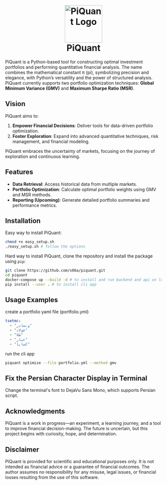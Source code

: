 <h1 align="center">
    <a href="https://github.com/s06a/piquant"><img alt="PiQuant Logo" src="https://github.com/user-attachments/assets/5191a09c-4c00-40ab-92af-b5defa7835af" width="120"></a><br>PiQuant
</h1>

PiQuant is a Python-based tool for constructing optimal investment portfolios and performing quantitative financial analysis. The name combines the mathematical constant π (pi), symbolizing precision and elegance, with Python’s versatility and the power of structured analysis. PiQuant currently supports two portfolio optimization techniques: **Global Minimum Variance (GMV)** and **Maximum Sharpe Ratio (MSR)**.

## **Vision**

PiQuant aims to:
1. **Empower Financial Decisions**: Deliver tools for data-driven portfolio optimization.  
2. **Foster Exploration**: Expand into advanced quantitative techniques, risk management, and financial modeling.  

PiQuant embraces the uncertainty of markets, focusing on the journey of exploration and continuous learning.


## **Features**

- **Data Retrieval**: Access historical data from multiple markets.  
- **Portfolio Optimization**: Calculate optimal portfolio weights using GMV and MSR methods.  
- **Reporting (Upcoming)**: Generate detailed portfolio summaries and performance metrics.  


## **Installation**

Easy way to install PiQuant:
```bash
chmod +x easy_setup.sh
./easy_setup.sh # follow the options
```

Hard way to install PiQuant, clone the repository and install the package using `pip`:
```bash
git clone https://github.com/s06a/piquant.git
cd piquant
docker-compose up --build -d # to install and run backend and api on localhost:8000
pip install --user . # to install cli app
```



## **Usage Examples**

create a portfolio yaml file (portfolio.yml)
```yml
tsetmc:
  - "وبصادر"
  - "فولاد"
  - "طلا"
  - "عیار"
  - "کساپا"
```

run the cli app
```bash
piquant optimize --file portfolio.yml --method gmv
```

## **Fix the Persian Character Display in Terminal**

Change the terminal's font to DejaVu Sans Mono, which supports Persian script.

## **Acknowledgments**

PiQuant is a work in progress—an experiment, a learning journey, and a tool to improve financial decision-making. The future is uncertain, but this project begins with curiosity, hope, and determination.

## **Disclaimer**

PiQuant is provided for scientific and educational purposes only. It is not intended as financial advice or a guarantee of financial outcomes. The author assumes no responsibility for any misuse, legal issues, or financial losses resulting from the use of this software.
